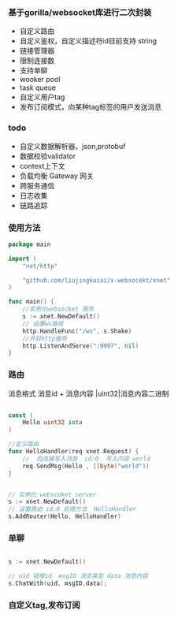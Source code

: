 ### 基于gorilla/websocket库进行二次封装 
- 自定义路由 
- 自定义鉴权，自定义描述符id目前支持 string
- 链接管理器
- 限制连接数 
- 支持单聊
- wooker pool 
- task queue 
- 自定义用户tag 
- 发布订阅模式，向某种tag标签的用户发送消息

### todo 
- 自定义数据解析器，json,protobuf 
- 数据校验validator
- context上下文
- 负载均衡 Gateway 网关
- 跨服务通信
- 日志收集
- 链路追踪


### 使用方法 

```go 
package main

import (
	"net/http"

	"github.com/liujingkaiai/x-websocekt/xnet"
)

func main() {
	//实例化websocket 服务
	s := xnet.NewDefault()  
	// 设置ws路径
	http.HandleFunc("/ws", s.Shake)
	//开启http服务
	http.ListenAndServe(":9997", nil)
}

```


### 路由

消息格式 消息id + 消息内容   |uint32|消息内容二进制
```go 

const (
	Hello uint32 iota
)

//定义路由
func HelloHandler(req xnet.Request) {
	//  向连接写入消息  id:0  写入内容 world
	req.SendMsg(Hello , []byte("world"))
}


// 实例化 webscoket server 
s := xnet.NewDefault() 
// 设置路由 id:0 处理方法  HelloHandler
s.AddRouter(Hello, HelloHandler) 

```


### 单聊 

```go 

s := xnet.NewDefault() 

// uid 链接id  msgID 消息类型 data 消息内容	
s.ChatWith(uid, msgID,data); 


```

### 自定义tag,发布订阅
